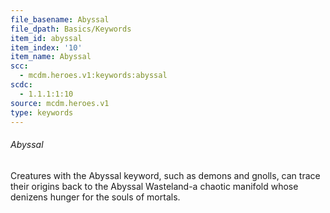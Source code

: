 ```yaml
---
file_basename: Abyssal
file_dpath: Basics/Keywords
item_id: abyssal
item_index: '10'
item_name: Abyssal
scc:
  - mcdm.heroes.v1:keywords:abyssal
scdc:
  - 1.1.1:1:10
source: mcdm.heroes.v1
type: keywords
---
```


###### Abyssal

Creatures with the Abyssal keyword, such as demons and gnolls, can trace their origins back to the Abyssal Wasteland-a chaotic manifold whose denizens hunger for the souls of mortals.
